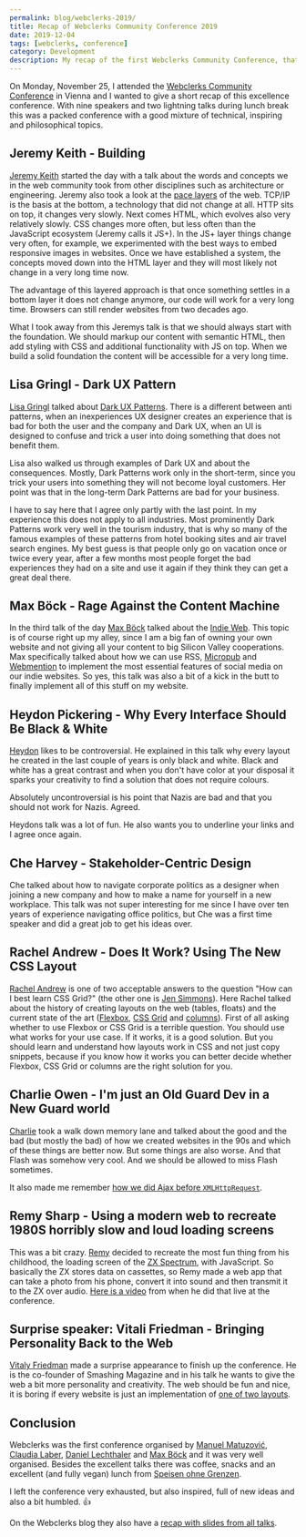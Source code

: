 ```yaml
---
permalink: blog/webclerks-2019/
title: Recap of Webclerks Community Conference 2019
date: 2019-12-04
tags: [webclerks, conference]
category: Development
description: My recap of the first Webclerks Community Conference, that happened on November 25, 2019 in Vienna, Austria
---
```

On Monday, November 25, I attended the [Webclerks Community Conference](https://webclerks.at) in Vienna and I wanted to give a short recap of this excellence conference. With nine speakers and two lightning talks during lunch break this was a packed conference with a good mixture of technical, inspiring and philosophical topics.

## Jeremy Keith - Building

[Jeremy Keith](https://adactio.com) started the day with a talk about the words and concepts we in the web community took from other disciplines such as architecture or engineering. Jeremy also took a look at the [pace layers](https://en.wikipedia.org/wiki/Shearing_layers) of the web. TCP/IP is the basis at the bottom, a technology that did not change at all. HTTP sits on top, it changes very slowly. Next comes HTML, which evolves also very relatively slowly. CSS changes more often, but less often than the JavaScript ecosystem (Jeremy calls it JS+). In the JS+ layer things change very often, for example, we experimented with the best ways to embed responsive images in websites. Once we have established a system, the concepts moved down into the HTML layer and they will most likely not change in a very long time now.

The advantage of this layered approach is that once something settles in a bottom layer it does not change anymore, our code will work for a very long time. Browsers can still render websites from two decades ago.

What I took away from this Jeremys talk is that we should always start with the foundation. We should markup our content with semantic HTML, then add styling with CSS and additional functionality with JS on top. When we build a solid foundation the content will be accessible for a very long time.

## Lisa Gringl - Dark UX Pattern

[Lisa Gringl](https://twitter.com/kringal) talked about [Dark UX Patterns](https://www.darkpatterns.org). There is a different between anti patterns, when an inexperiences UX designer creates an experience that is bad for both the user and the company and Dark UX, when an UI is designed to confuse and trick a user into doing something that does not benefit them.

Lisa also walked us through examples of Dark UX and about the consequences. Mostly, Dark Patterns work only in the short-term, since you trick your users into something they will not become loyal customers. Her point was that in the long-term Dark Patterns are bad for your business.

I have to say here that I agree only partly with the last point. In my experience this does not apply to all industries. Most prominently Dark Patterns work very well in the tourism industry, that is why so many of the famous examples of these patterns from hotel booking sites and air travel search engines. My best guess is that people only go on vacation once or twice every year, after a few months most people forget the bad experiences they had on a site and use it again if they think they can get a great deal there.

## Max Böck - Rage Against the Content Machine

In the third talk of the day [Max Böck](https://mxb.dev) talked about the [Indie Web](https://indieweb.org). This topic is of course right up my alley, since I am a big fan of owning your own website and not giving all your content to big Silicon Valley cooperations. Max specifically talked about how we can use RSS, [Micropub](https://www.w3.org/TR/micropub/) and [Webmention](https://www.w3.org/TR/webmention/) to implement the most essential features of social media on our indie websites. So yes, this talk was also a bit of a kick in the butt to finally implement all of this stuff on my website.

## Heydon Pickering - Why Every Interface Should Be Black & White

[Heydon](https://www.heydonworks.com) likes to be controversial. He explained in this talk why every layout he created in the last couple of years is only black and white. Black and white has a great contrast and when you don't have color at your disposal it sparks your creativity to find a solution that does not require colours.

Absolutely uncontroversial is his point that Nazis are bad and that you should not work for Nazis. Agreed.

Heydons talk was a lot of fun. He also wants you to underline your links and I agree once again.

## Che Harvey - Stakeholder-Centric Design

Che talked about how to navigate corporate politics as a designer when joining a new company and how to make a name for yourself in a new workplace. This talk was not super interesting for me since I have over ten years of experience navigating office politics, but Che was a first time speaker and did a great job to get his ideas over.

## Rachel Andrew - Does It Work? Using The New CSS Layout

[Rachel Andrew](https://rachelandrew.co.uk) is one of two acceptable answers to the question "How can I best learn CSS Grid?" (the other one is [Jen Simmons](https://jensimmons.com)). Here Rachel talked about the history of creating layouts on the web (tables, floats) and the current state of the art ([Flexbox](https://developer.mozilla.org/en-US/docs/Web/CSS/CSS_Flexible_Box_Layout), [CSS Grid](https://developer.mozilla.org/en-US/docs/Web/CSS/CSS_Flexible_Box_Layout) and [columns](https://developer.mozilla.org/en-US/docs/Web/CSS/columns)). First of all asking whether to use Flexbox or CSS Grid is a terrible question. You should use what works for your use case. If it works, it is a good solution. But you should learn and understand how layouts work in CSS and not just copy snippets, because if you know how it works you can better decide whether Flexbox, CSS Grid or columns are the right solution for you.

## Charlie Owen - I'm just an Old Guard Dev in a New Guard world

[Charlie](https://www.sonniesedge.net) took a walk down memory lane and talked about the good and the bad (but mostly the bad) of how we created websites in the 90s and which of these things are better now. But some things are also worse. And that Flash was somehow very cool. And we should be allowed to miss Flash sometimes.

It also made me remember [how we did Ajax before `XMLHttpRequest`](https://micro.florian.ec/2019/11/26/after-charlie-owens.html).

## Remy Sharp - Using a modern web to recreate 1980S horribly slow and loud loading screens

This was a bit crazy. [Remy](https://remysharp.com) decided to recreate the most fun thing from his childhood, the loading screen of the [ZX Spectrum](https://en.wikipedia.org/wiki/ZX_Spectrum), with JavaScript. So basically the ZX stores data on cassettes, so Remy made a web app that can take a photo from his phone, convert it into sound and then transmit it to the ZX over audio. [Here is a video](https://twitter.com/stefankkern/status/1199017722492919810) from when he did that live at the conference.

## Surprise speaker: Vitali Friedman - Bringing Personality Back to the Web

[Vitaly Friedman](https://www.smashingmagazine.com/author/vitaly-friedman/) made a surprise appearance to finish up the conference. He is the co-founder of Smashing Magazine and in his talk he wants to give the web a bit more personality and creativity. The web should be fun and nice, it is boring if every website is just an implementation of [one of two layouts](https://twitter.com/jongold/status/694591217523363840).

## Conclusion

Webclerks was the first conference organised by [Manuel Matuzović](https://www.matuzo.at), [Claudia Laber](https://twitter.com/claudia_laber), [Daniel Lechthaler](https://twitter.com/lctdnl) and [Max Böck](https://mxb.dev) and it was very well organised. Besides the excellent talks there was coffee, snacks and an excellent (and fully vegan) lunch from [Speisen ohne Grenzen](https://www.speisen-ohne-grenzen.at).

I left the conference very exhausted, but also inspired, full of new ideas and also a bit humbled. 👍

On the Webclerks blog they also have a [recap with slides from all talks](https://webclerks.at/blog/recap-webclerks-conference-2019/).
